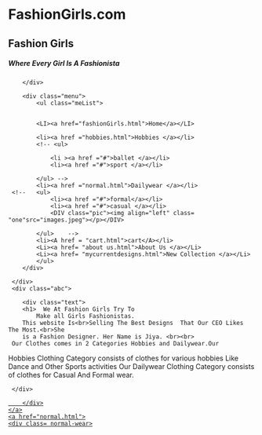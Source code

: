 # FashionGirls.com

<!DOCTYPE HTML>
<html>

 

 <link rel="stylesheet" href="https://maxcdn.bootstrapcdn.com/bootstrap/4.0.0/css/bootstrap.min.css" integrity="sha384-Gn5384xqQ1aoWXA+058RXPxPg6fy4IWvTNh0E263XmFcJlSAwiGgFAW/dAiS6JXm" crossorigin="anonymous"> 
<link rel="stylesheet" type="text/css" href="web.css">
<head>
	<meta name="viewport" content="width=device-width, initial-scale=1, shrink-to-fit=no">
<title>Fashion Girls </title>
</head>
<body class="back">

<section id="home">
	<div class="container">
		<div class="logo">
	<h1>Fashion Girls</h1>
	<h5>Where Every Girl Is A Fashionista</h5>

		</div>

		<div class="menu">
			<ul class="meList">
				

			<LI><a href="fashionGirls.html">Home</a></LI>

			<li><a href ="hobbies.html">Hobbies </a></li>
			<!-- <ul>
				
				<li ><a href ="#">ballet </a></li>
				<li><a href ="#">sport </a></li>
				
			</ul> -->
			<li><a href ="normal.html">Dailywear </a></li>
     <!--   <ul>
				<li><a href ="#">formal</a></li>
				<li><a href ="#">casual </a></li>
				<DIV class="pic"><img align="left" class= "one"src="images.jpeg"></p></DIV>

			</ul>	 -->
			<li><A href = "cart.html">cart</A></li>
			<Li><a href= "about us.html">About Us </a></Li>
			<Li><a href= "mycurrentdesigns.html">New Collection </a></Li>
			</ul>
		</div>
			
     </div>
     <div class="abc">
     	
     	<div class="text">
     	<h1>  We At Fashion Girls Try To 
     		Make all Girls Fashionistas.
     	This website Is<br>Selling The Best Designs  That Our CEO Likes The Most.<br>She
     	is a Fashion Designer. Her Name is Jiya. <br><br>
     Our Clothes comes in 2 Categories Hobbies and Dailywear.Our 
 Hobbies Clothing Category consists of clothes for various hobbies Like Dance and Other Sports activities 
   Our Dailywear Clothing Category consists of clothes for Casual And Formal wear.

  </h1> </div>
 
     	

     </div>


</section>
<section id="prod page"></section>
<div class="countainer height">
	<a href ="hobbies.html">
		<div class="hobbies" >
			 
		</div>
	</a>
	<a href="normal.html">
	<div class= normal-wear>

</div>
</a>
<section id="product"></section>

<section id= "cart"></section>
<script type="text/javascript">
	var s = document.getElementById("searchbar")
	var searchInput = document.getElementById("searchInput");
	function search(){
     searchInput.value = '';
	}
</script>
</body>
</html>

